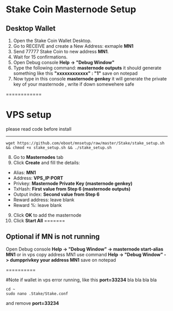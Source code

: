 # Stake Coin Masternode Setup


## Desktop Wallet

1. Open the Stake Coin Wallet Desktop.  
2. Go to RECEIVE and create a New Address: exmaple **MN1**  
3. Send 77777 Stake Coin to new address **MN1**.
4. Wait for 15 confirmations.  
5. Open Debug console **Help -> "Debug Window"** 
6. Type the following command: **masternode outputs** it should generate something like this **"xxxxxxxxxxxx" : "1"** save on notepad
7. Now type in this console **masternode genkey** it will generate the private key of your masternode , write if down somewehere safe

============

# VPS setup

please read code before install
***
```
wget https://github.com/eboot/mnsetup/raw/master/Stake/stake_setup.sh && chmod +x stake_setup.sh && ./stake_setup.sh
```

8. Go to **Masternodes** tab  
8. Click **Create** and fill the details:  
* Alias: **MN1**  
* Address: **VPS_IP:PORT**  
* Privkey: **Masternode Private Key (masternode genkey)**  
* TxHash: **First value from Step 6 (masternode outputs)**  
* Output index:  **Second value from Step 6**  
* Reward address: leave blank  
* Reward %: leave blank  
9. Click **OK** to add the masternode  
10. Click **Start All**
=======


## Optional if MN is not running
Open Debug console **Help -> "Debug Window" -> masternode start-alias MN1** 
or in vps
copy address MN1 use command **Help -> "Debug Window" -> dumpprivkey your address MN1** save on notepad

==========

#Note
if wallet in vps error running, like this  **port=33234** bla bla bla bla

```
cd ~
sudo nano .Stake/Stake.conf
```
and remove **port=33234**
